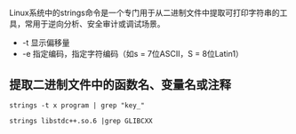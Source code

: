 #

Linux系统中的strings命令是一个专门用于从二进制文件中提取可打印字符串的工具，常用于逆向分析、安全审计或调试场景‌。

- -t
显示偏移量
- -e
指定编码，指定字符编码（如s = 7位ASCII，S = 8位Latin1）
‌
## 提取二进制文件中的函数名、变量名或注释‌
```shell
strings -t x program | grep "key_"
```

```shell
strings libstdc++.so.6 |grep GLIBCXX
```
